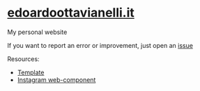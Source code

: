 # [edoardoottavianelli.it](https://www.edoardoottavianelli.it)


My personal website

If you want to report an error or improvement, just open an [issue](https://github.com/edoardottt/edoardoottavianelli.it/issues)

Resources:

   - [Template](https://mdbootstrap.com)
   - [Instagram web-component](https://github.com/ptkdev-components/webcomponent-instagram-widget)
